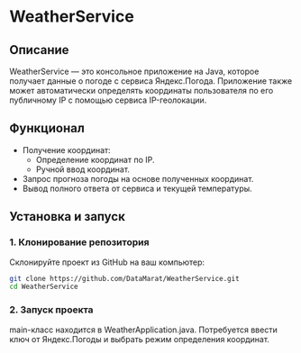 # WeatherService

## Описание
WeatherService — это консольное приложение на Java, которое получает данные о погоде с сервиса Яндекс.Погода. Приложение также может автоматически определять координаты пользователя по его публичному IP с помощью сервиса IP-геолокации.

## Функционал
- Получение координат:
    - Определение координат по IP.
    - Ручной ввод координат.
- Запрос прогноза погоды на основе полученных координат.
- Вывод полного ответа от сервиса и текущей температуры.

## Установка и запуск

### 1. Клонирование репозитория
Склонируйте проект из GitHub на ваш компьютер:
```bash
git clone https://github.com/DataMarat/WeatherService.git
cd WeatherService
```

### 2. Запуск проекта
main-класс находится в WeatherApplication.java.
Потребуется ввести ключ от Яндекс.Погоды и выбрать режим определения координат.